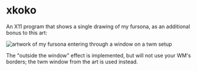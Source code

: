 # xkoko

An X11 program that shows a single drawing of my fursona, as an additional bonus to this art:

![artwork of my fursona entering through a window on a twm setup](https://raw.githubusercontent.com/kokoscript/xkoko/main/koko-twm.png)

The "outside the window" effect is implemented, but will not use your WM's borders; the twm window from the art is used instead.
